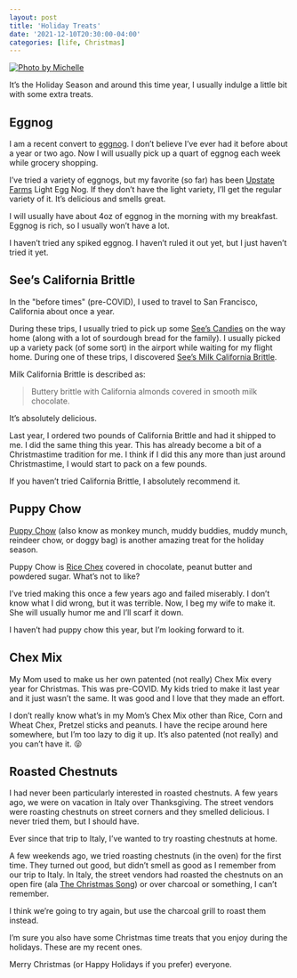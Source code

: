 ```yaml
---
layout: post
title: 'Holiday Treats'
date: '2021-12-10T20:30:00-04:00'
categories: [life, Christmas]
---
```


[![Photo by Michelle](https://images.unsplash.com/photo-1546548729-772119f61058?ixlib=rb-1.2.1&ixid=MnwxMjA3fDB8MHxwaG90by1wYWdlfHx8fGVufDB8fHx8&auto=format&fit=crop&w=2089&q=80)](https://unsplash.com/photos/dqLTx4xiSrU)

It’s the Holiday Season and around this time year, I usually indulge a little bit with some extra treats.

## Eggnog

I am a recent convert to [eggnog](https://en.wikipedia.org/wiki/Eggnog). I don’t believe I’ve ever had it before about a year or two ago. Now I will usually pick up a quart of eggnog each week while grocery shopping. 

I’ve tried a variety of eggnogs, but my favorite (so far) has been [Upstate Farms](https://www.upstatefarms.com/) Light Egg Nog. If they don’t have the light variety, I’ll get the regular variety of it. It’s delicious and smells great. 

I will usually have about 4oz of eggnog in the morning with my breakfast. Eggnog is rich, so I usually won’t have a lot. 

I haven’t tried any spiked eggnog. I haven’t ruled it out yet, but I just haven’t tried it yet. 

## See’s California Brittle

In the "before times" (pre-COVID), I used to travel to San Francisco, California about once a year. 

During these trips, I usually tried to pick up some [See’s Candies](https://www.sees.com) on the way home (along with a lot of sourdough bread for the family). I usually picked up a variety pack (of some sort) in the airport while waiting for my flight home. During one of these trips, I discovered [See’s Milk California Brittle](https://www.sees.com/brittle-and-toffee/california-brittle/200415.html?cgid=milk-chocolate). 

Milk California Brittle is described as: 

> Buttery brittle with California almonds covered in smooth milk chocolate.

It’s absolutely delicious. 

Last year, I ordered two pounds of California Brittle and had it shipped to me. I did the same thing this year. This has already become a bit of a Christmastime tradition for me. I think if I did this any more than just around Christmastime, I would start to pack on a few pounds. 

If you haven’t tried California Brittle, I absolutely recommend it. 

## Puppy Chow 

[Puppy Chow](https://en.wikipedia.org/wiki/Puppy_chow_(snack)) (also know as monkey munch, muddy buddies, muddy munch, reindeer chow, or doggy bag) is another amazing treat for the holiday season. 

Puppy Chow is [Rice Chex](https://www.chex.com/products/rice-chex) covered in chocolate, peanut butter and powdered sugar. What’s not to like? 

I’ve tried making this once a few years ago and failed miserably. I don’t know what I did wrong, but it was terrible. Now, I beg my wife to make it. She will usually humor me and I’ll scarf it down. 

I haven’t had puppy chow this year, but I’m looking forward to it. 

## Chex Mix

My Mom used to make us her own patented (not really) Chex Mix every year for Christmas. This was pre-COVID. My kids tried to make it last year and it just wasn’t the same. It was good and I love that they made an effort. 

I don’t really know what’s in my Mom’s Chex Mix other than Rice, Corn and Wheat Chex, Pretzel sticks and peanuts. I have the recipe around here somewhere, but I’m too lazy to dig it up. It’s also patented (not really) and you can’t have it. 😝

## Roasted Chestnuts

I had never been particularly interested in roasted chestnuts. A few years ago, we were on vacation in Italy over Thanksgiving. The street vendors were roasting chestnuts on street corners and they smelled delicious. I never tried them, but I should have. 

Ever since that trip to Italy, I’ve wanted to try roasting chestnuts at home. 

A few weekends ago, we tried roasting chestnuts (in the oven) for the first time. They turned out good, but didn’t smell as good as I remember from our trip to Italy. In Italy, the street vendors had roasted the chestnuts on an open fire (ala [The Christmas Song](https://en.wikipedia.org/wiki/The_Christmas_Song)) or over charcoal or something, I can’t remember. 

I think we’re going to try again, but use the charcoal grill to roast them instead. 

I’m sure you also have some Christmas time treats that you enjoy during the holidays. These are my recent ones. 

Merry Christmas (or Happy Holidays if you prefer) everyone. 